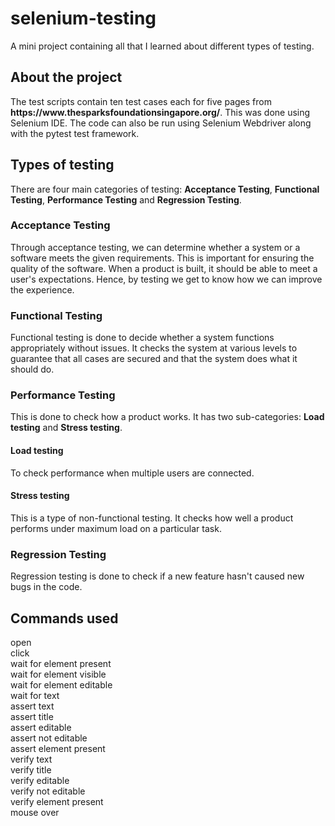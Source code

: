 # selenium-testing
A mini project containing all that I learned about different types of testing. 
<h2>About the project</h2>
<p>The test scripts contain ten test cases each for five pages from <b>https://www.thesparksfoundationsingapore.org/</b>. This was done using Selenium IDE. The code can also be run using Selenium Webdriver along with the pytest test framework.</p>

<h2>Types of testing</h2>
<p>There are four main categories of testing: <b>Acceptance Testing</b>, <b>Functional Testing</b>, <b>Performance Testing</b> and <b>Regression Testing</b>.</p>

<h3>Acceptance Testing</h3>
<p>Through acceptance testing, we can determine whether a system or a software meets the given requirements. This is important for ensuring the quality of the software. When a product is built, it should be able to meet a user's expectations. Hence, by testing we get to know how we can improve the experience.</p>
<h3>Functional Testing</h3>
<p>Functional testing is done to decide whether a system functions appropriately without issues. It checks the system at various levels to guarantee that all cases are secured and that the system does what it should do.</p>
<h3>Performance Testing</h3>
<p>This is done to check how a product works. It has two sub-categories: <b>Load testing</b> and <b>Stress testing</b>.</p>
    <h4>Load testing</h4>
    <p>To check performance when multiple users are connected.</p>
    <h4>Stress testing</h4>
    <p>This is a type of non-functional testing. It checks how well a product performs under maximum load on a particular task.</p>
<h3>Regression Testing</h3>
<p>Regression testing is done to check if a new feature hasn't caused new bugs in the code.</p>

<h2>Commands used</h2>
<p>
open<br>
click<br>
wait for element present<br>
wait for element visible<br>
wait for element editable<br>
wait for text<br>
assert text<br>
assert title<br>
assert editable<br>
assert not editable<br>
assert element present<br>
verify text<br>
verify title<br>
verify editable<br>
verify not editable<br>
verify element present<br>
mouse over<br>
</p>
